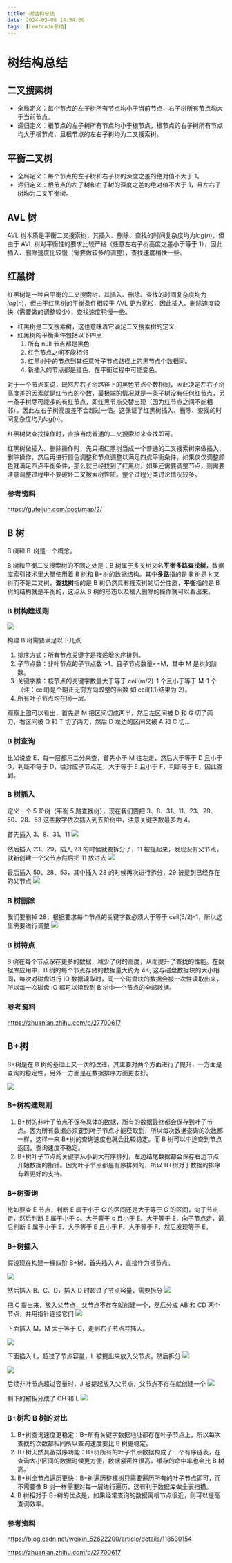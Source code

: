 ```yaml
---
title: 树结构总结
date: 2024-03-08 14:54:00
tags: [Leetcode总结]
---
```


# 树结构总结

## 二叉搜索树

- 全局定义：每个节点的左子树所有节点均小于当前节点，右子树所有节点均大于当前节点。
- 递归定义：根节点的左子树所有节点均小于根节点，根节点的右子树所有节点均大于根节点，且根节点的左右子树均为二叉搜索树。

## 平衡二叉树

- 全局定义：每个节点的左子树和右子树的深度之差的绝对值不大于 1。
- 递归定义：根节点的左子树和右子树的深度之差的绝对值不大于 1，且左右子树均为二叉平衡树。

## AVL 树

AVL 树本质是平衡二叉搜索树，其插入、删除、查找的时间复杂度均为$log(n)$，但由于 AVL 树对平衡性的要求比较严格（任意左右子树高度之差小于等于 1），因此插入、删除速度比较慢（需要做较多的调整），查找速度稍快一些。

## 红黑树

红黑树是一种自平衡的二叉搜索树，其插入、删除、查找的时间复杂度均为$log(n)$，但由于红黑树的平衡条件相较于 AVL 更为宽松，因此插入、删除速度较快（需要做的调整较少），查找速度稍慢一些。

- 红黑树是二叉搜索树，这也意味着它满足二叉搜索树的定义
- 红黑树的平衡条件包括以下四点
  1. 所有 null 节点都是黑色
  2. 红色节点之间不能相邻
  3. 红黑树中的节点到其任意叶子节点路径上的黑节点个数相同。
  4. 新插入的节点都是红色，在平衡过程中可能变色。

对于一个节点来说，既然左右子树路径上的黑色节点个数相同，因此决定左右子树高度差的因素就是红节点的个数，最极端的情况就是一条子树没有任何红节点，另一条子树尽可能多的有红节点，即红黑节点交替出现（因为红节点之间不能相邻）。因此左右子树高度差不会超过一倍。这保证了红黑树插入、删除、查找的时间复杂度均为$log(n)$。

红黑树做查找操作时，直接当成普通的二叉搜索树来查找即可。

红黑树做插入、删除操作时，先只把红黑树当成一个普通的二叉搜索树来做插入、删除操作，然后再进行颜色调整和节点调整以满足四点平衡条件，如果仅仅调整颜色就满足四点平衡条件，那么就已经找到了红黑树，如果还需要调整节点，则需要注意调整过程中不要破坏二叉搜索树性质。整个过程分类讨论情况较多。

### 参考资料

https://gufeijun.com/post/map/2/

## B 树

B 树和 B-树是一个概念。

B 树和平衡二叉搜索树的不同之处是：B 树属于多叉树又名**平衡多路查找树**，数据库索引技术里大量使用着 B 树和 B+树的数据结构。其中**多路**指的是 B 树是 k 叉树而不是二叉树，**查找树**指的是 B 树仍然具有搜索树的切分性质，**平衡**指的是 B 树的结构就是平衡的，这点从 B 树的形态以及插入删除的操作就可以看出来。

### B 树构建规则

![](https://raw.githubusercontent.com/howard1209a/image-resource/main/note/20240308190735.png)

构建 B 树需要满足以下几点

1. 排序方式：所有节点关键字是按递增次序排列。
2. 子节点数：非叶节点的子节点数 >1、且子节点数量<=M，其中 M 是树的阶数。
3. 关键字数：枝节点的关键字数量大于等于 ceil(m/2)-1 个且小于等于 M-1 个（注：ceil()是个朝正无穷方向取整的函数 如 ceil(1.1)结果为 2）。
4. 所有叶子节点均在同一层。

观察上图可以看出，首先是 M 把区间切成两半，然后左区间被 D 和 G 切了两刀，右区间被 Q 和 T 切了两刀，然后 D 左边的区间又被 A 和 C 切...

### B 树查询

比如说查 E，每一层都用二分来查，首先小于 M 往左走，然后大于等于 D 且小于 G，判断不等于 D，往对应子节点走，大于等于 E 且小于 F，判断等于 E，因此查到。

### B 树插入

定义一个 5 阶树（平衡 5 路查找树），现在我们要把 3、8、31、11、23、29、50、28、53 这些数字依次插入到五阶树中，注意关键字数最多为 4。

首先插入 3、8、31、11
![](https://raw.githubusercontent.com/howard1209a/image-resource/main/note/20240308192708.png)

然后插入 23、29，插入 23 的时候就要拆分了，11 被提起来，发现没有父节点，就新创建一个父节点然后把 11 放进去
![](https://raw.githubusercontent.com/howard1209a/image-resource/main/note/20240308192952.png)

最后插入 50、28、53，其中插入 28 的时候再次进行拆分，29 被提到已经存在的父节点
![](https://raw.githubusercontent.com/howard1209a/image-resource/main/note/20240308193216.png)

### B 树删除

我们要删掉 28，根据要求每个节点的关键字数必须大于等于 ceil(5/2)-1，所以这里需要进行调整
![](https://raw.githubusercontent.com/howard1209a/image-resource/main/note/20240308193449.png)

### B 树特点

B 树在每个节点保存更多的数据，减少了树的高度，从而提升了查找的性能。在数据库应用中，B 树的每个节点存储的数据量大约为 4K, 这与磁盘数据块的大小相同，每次对磁盘进行 IO 数据读取时，同一个磁盘块的数据会被一次性读取出来，所以每一次磁盘 IO 都可以读取到 B 树中一个节点的全部数据。

### 参考资料

https://zhuanlan.zhihu.com/p/27700617

## B+树

B+树是在 B 树的基础上又一次的改进，其主要对两个方面进行了提升，一方面是查询的稳定性，另外一方面是在数据排序方面更友好。

![](https://raw.githubusercontent.com/howard1209a/image-resource/main/note/20240308195837.png)

### B+树构建规则

1. B+树的非叶子节点不保存具体的数据，所有的数据最终都会保存到叶子节点。因为所有数据必须要到叶子节点才能获取到，所以每次数据查询的次数都一样，这样一来 B+树的查询速度也就会比较稳定。而 B 树可以中途查到节点返回，查询速度不稳定。
2. B+树叶子节点的关键字从小到大有序排列，左边结尾数据都会保存右边节点开始数据的指针。因为叶子节点都是有序排列的，所以 B+树对于数据的排序有着更好的支持。

### B+树查询

比如要查 E 节点，判断 E 属于小于 G 的区间还是大于等于 G 的区间，向子节点走，然后判断 E 属于小于 c、大于等于 c 且小于 E、大于等于 E，向子节点走，最后判断 E 属于小于 E、大于等于 E 且小于 F、大于等于 F，然后发现等于 E。

### B+树插入

假设现在构建一棵四阶 B+树，首先插入 A，直接作为根节点。

![](https://raw.githubusercontent.com/howard1209a/image-resource/main/note/20240308200846.png)

然后插入 B、C、D，插入 D 时超过了节点容量，需要拆分
![](https://raw.githubusercontent.com/howard1209a/image-resource/main/note/20240308200908.png)

把 C 提出来，放入父节点，父节点不存在就创建一个，然后分成 AB 和 CD 两个节点，并用指针连接它们
![](https://raw.githubusercontent.com/howard1209a/image-resource/main/note/20240308201050.png)

下面插入 M，M 大于等于 C，走到右子节点并插入。

![](https://raw.githubusercontent.com/howard1209a/image-resource/main/note/20240308201355.png)

下面插入 L，超过了节点容量，L 被提出来放入父节点，然后拆分
![](https://raw.githubusercontent.com/howard1209a/image-resource/main/note/20240308201532.png)

![](https://raw.githubusercontent.com/howard1209a/image-resource/main/note/20240308201656.png)

后续非叶节点超过容量时，J 被提起放入父节点，父节点不存在就创建一个
![](https://raw.githubusercontent.com/howard1209a/image-resource/main/note/20240308201935.png)

剩下的被拆分成了 CH 和 L
![](https://raw.githubusercontent.com/howard1209a/image-resource/main/note/20240308202122.png)

### B+树和 B 树的对比

1. B+树查询速度更稳定：B+所有关键字数据地址都存在叶子节点上，所以每次查找的次数都相同所以查询速度要比 B 树更稳定。
2. B+树天然具备排序功能：B+树所有的叶子节点数据构成了一个有序链表，在查询大小区间的数据时候更方便，数据紧密性很高，缓存的命中率也会比 B 树高。
3. B+树全节点遍历更快：B+树遍历整棵树只需要遍历所有的叶子节点即可，而不需要像 B 树一样需要对每一层进行遍历，这有利于数据库做全表扫描。
4. B 树相对于 B+树的优点是，如果经常查询的数据离根节点很近，则可以提高查询效率。

### 参考资料

https://blog.csdn.net/weixin_52622200/article/details/118530154

https://zhuanlan.zhihu.com/p/27700617

